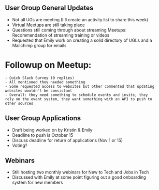 ## User Group General Updates
  - Not all UGs are meeting (I'll create an activity list to share this week)
  - Virtual Meetups are still taking place
  - Questions still coming through about streaming Meetups: Recommendation of streaming training or videos
  - Requested that Emily work on creating a solid directory of UGLs and a Mailchimp group for emails
 # Followup on Meetup:
    - Quick Slack Survey (9 replies)
    - All mentioned they needed something
    - Some requested access to websites but other commented that updating websites wouldn't be consistant
    - Overall: they need something to schedule events and invite, they rely on the event system, they want something with an API to push to other sources
## User Group Applications
   - Draft being worked on by Kristin & Emily
   - Deadline to push is October 15
   - Discuss deadline for return of applications (Nov 1 or 15)
   - Voting?
## Webinars
   - Still hosting two monthly webinars for New to Tech and Jobs in Tech
   - Discussed with Emily at some point figuring out a good onboarding system for new members
